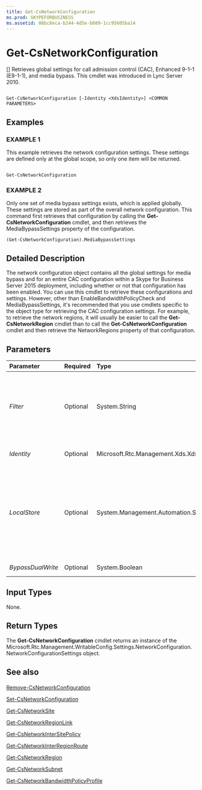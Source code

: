 ```yaml
---
title: Get-CsNetworkConfiguration
ms.prod: SKYPEFORBUSINESS
ms.assetid: 08bc8eca-b244-4d5e-b089-1cc95605ba14
---
```



# Get-CsNetworkConfiguration
[]
Retrieves global settings for call admission control (CAC), Enhanced 9-1-1 (E9-1-1), and media bypass. This cmdlet was introduced in Lync Server 2010.
  
    
    


```

Get-CsNetworkConfiguration [-Identity <XdsIdentity>] <COMMON PARAMETERS>

```


## Examples


  
    
    

### EXAMPLE 1

This example retrieves the network configuration settings. These settings are defined only at the global scope, so only one item will be returned.
  
    
    

```

Get-CsNetworkConfiguration
```


### EXAMPLE 2

Only one set of media bypass settings exists, which is applied globally. These settings are stored as part of the overall network configuration. This command first retrieves that configuration by calling the **Get-CsNetworkConfiguration** cmdlet, and then retrieves the MediaBypassSettings property of the configuration.
  
    
    

```
(Get-CsNetworkConfiguration).MediaBypassSettings
```


## Detailed Description

The network configuration object contains all the global settings for media bypass and for an entire CAC configuration within a Skype for Business Server 2015 deployment, including whether or not that configuration has been enabled. You can use this cmdlet to retrieve these configurations and settings. However, other than EnableBandwidthPolicyCheck and MediaBypassSettings, it's recommended that you use cmdlets specific to the object type for retrieving the CAC configuration settings. For example, to retrieve the network regions, it will usually be easier to call the **Get-CsNetworkRegion** cmdlet than to call the **Get-CsNetworkConfiguration** cmdlet and then retrieve the NetworkRegions property of that configuration.
  
    
    

## Parameters



|**Parameter**|**Required**|**Type**|**Description**|
|:-----|:-----|:-----|:-----|
| _Filter_ <br/> |Optional  <br/> |System.String  <br/> |Because there will only ever be one network configuration, you do not need this parameter for this cmdlet.  <br/> |
| _Identity_ <br/> |Optional  <br/> |Microsoft.Rtc.Management.Xds.XdsIdentity  <br/> |This will always be Global.  <br/> |
| _LocalStore_ <br/> |Optional  <br/> |System.Management.Automation.SwitchParameter  <br/> |Retrieves the network configuration from the local replica of the Central Management store, rather than the Central Management store itself.  <br/> |
| _BypassDualWrite_ <br/> |Optional  <br/> |System.Boolean  <br/> |PARAMVALUE: $true | $false  <br/> |
   

## Input Types

None.
  
    
    

## Return Types

The **Get-CsNetworkConfiguration** cmdlet returns an instance of the Microsoft.Rtc.Management.WritableConfig.Settings.NetworkConfiguration.NetworkConfigurationSettings object.
  
    
    

## See also


#### 


  
    
    
 [Remove-CsNetworkConfiguration](remove-csnetworkconfiguration.md)
  
    
    
 [Set-CsNetworkConfiguration](set-csnetworkconfiguration.md)
  
    
    
 [Get-CsNetworkSite](get-csnetworksite.md)
  
    
    
 [Get-CsNetworkRegionLink](get-csnetworkregionlink.md)
  
    
    
 [Get-CsNetworkInterSitePolicy](get-csnetworkintersitepolicy.md)
  
    
    
 [Get-CsNetworkInterRegionRoute](get-csnetworkinterregionroute.md)
  
    
    
 [Get-CsNetworkRegion](get-csnetworkregion.md)
  
    
    
 [Get-CsNetworkSubnet](get-csnetworksubnet.md)
  
    
    
 [Get-CsNetworkBandwidthPolicyProfile](get-csnetworkbandwidthpolicyprofile.md)
